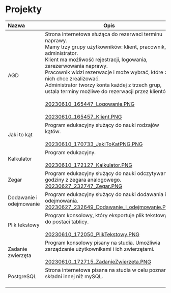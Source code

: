 # Projekty


| Nazwa                   | Opis                                                                                                                                                                                                                                                                                                                                                                                                                                                                                                                                                                                |
| :------------------------ | ------------------------------------------------------------------------------------------------------------------------------------------------------------------------------------------------------------------------------------------------------------------------------------------------------------------------------------------------------------------------------------------------------------------------------------------------------------------------------------------------------------------------------------------------------------------------------------- |
| AGD                     | Strona internetowa służąca do rezerwaci terminu naprawy.<br />Mamy trzy grupy użytkowników: klient, pracownik, administrator. <br />Klient ma możliwość rejestracji, logowania, zarezerwowania naprawy. <br />Pracownik widzi rezerwacje i może wybrać, które z nich chce zrealizować. <br />Administrator tworzy konta każdej z trzech grup, ustala terminy możliwe do rezerwacji przez klientów.<br /><br />[20230610_165447_Logowanie.PNG](assets/20230610_165447_Logowanie.PNG)<br /><br />[20230610_165457_Klient.PNG](assets/20230610_165457_Klient.PNG)<br />                |
| Jaki to kąt             | Program edukacyjny służący do nauki rodzajów kątów.<br /><br />[20230610_170733_JakiToKatPNG.PNG](assets/20230610_170733_JakiToKatPNG.PNG)<br />                                                                                                                                                                                                                                                                                                                                                                                                                                    |
| Kalkulator              | Program edukacyjny.<br /><br />[20230610_172127_Kalkulator.PNG](assets/20230610_172127_Kalkulator.PNG)<br />                                                                                                                                                                                                                                                                                                                                                                                                                                                                        |
| Zegar                   | Program edukacyjny służący do nauki odczytywania godziny z zegara analogowego.<br />[20230627_232747_Zegar.PNG](assets/20230627_232747_Zegar.PNG)                                                                                                                                                                                                                                                                                                                                                                                                                                   |
| Dodawanie i odejmowanie | Program edukacyjny służący do nauki dodawania i odejmowania.<br />[20230627_232649_Dodawanie_i_odejmowanie.PNG](assets/20230627_232649_Dodawanie_i_odejmowanie.PNG)                                                                                                                                                                                                                                                                                                                                                                                                                 |
| Plik tekstowy           | Program konsolowy, który eksportuje plik tekstowy do postaci tablicy.<br /><br />[20230610_172050_PlikTekstowy.PNG](assets/20230610_172050_PlikTekstowy.PNG)<br />                                                                                                                                                                                                                                                                                                                                                                                                                  |
| Zadanie zwierzęta       | Program konsolowy pisany na studia. Umożliwia zarządzanie użytkownikami i ich zwierzętami.<br /><br />[20230610_172715_ZadanieZwierzeta.PNG](assets/20230610_172715_ZadanieZwierzeta.PNG)                                                                                                                                                                                                                                                                                                                                                                                           |
| PostgreSQL              | Strona internetowa pisana na studia w celu poznania składni innej niż mySQL. <br /><br />

